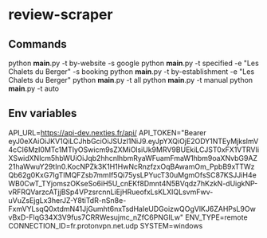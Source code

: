 # review-scraper

## Commands
python __main__.py -t by-website -s google
python __main__.py -t specified -e "Les Chalets du Berger" -s booking
python __main__.py -t by-establishment -e "Les Chalets du Berger"
python __main__.py -t all
python __main__.py -t manual
python __main__.py -t auto

## Env variables
API_URL=https://api-dev.nexties.fr/api/
API_TOKEN="Bearer eyJ0eXAiOiJKV1QiLCJhbGciOiJSUzI1NiJ9.eyJpYXQiOjE2ODY1NTEyMjksImV4cCI6MzI0MTc1MTIyOSwicm9sZXMiOlsiUk9MRV9BUEkiLCJST0xFX1VTRVIiXSwidXNlcm5hbWUiOiJqb2hhcnlhbmRyaWFuamFmaW1hbm9oaXNvbG9AZ21haWwuY29tIn0.KocNPZk3K1H1HwNcRnzfzxOqBAwamOm_PpbB9xTTWzQb62g0KxG7IgTIMQFZsb7mmIf5Qi75ysLPYucT30uMgmOfsSC87KSJJiH4eWB0CwT_TYjomszOKseSo6iH5U_cnEKf8Dmnt4N5BVqdz7hKzkN-dUigkNP-vRFRQVarzcATjjBSp4VPzsrcnnLiEjHRueofxLsKLXIQLsvmFwv-uVuZsEjgLx3herJZ-Y8tiTdR-nSn8e-FxmVYLsqQ0xtdmN41JjGumht6nxTsdHaIeUDGoizwQOgVlKJ6ZAHPsL9OwvBxD-FlqG34X3V9fus7CRRWesujmc_nZfC6PNGILw"
ENV_TYPE=remote
CONNECTION_ID=fr.protonvpn.net.udp
SYSTEM=windows
